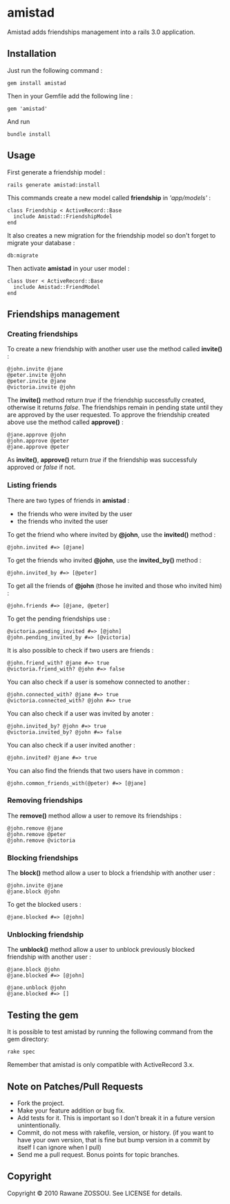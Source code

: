 # amistad #

Amistad adds friendships management into a rails 3.0 application.

## Installation ##

Just run the following command :

    gem install amistad
  
Then in your Gemfile add the following line :

    gem 'amistad'

And run

    bundle install

## Usage ##

First generate a friendship model :

    rails generate amistad:install  
    
This commands create a new model called __friendship__ in *'app/models'* :

    class Friendship < ActiveRecord::Base
      include Amistad::FriendshipModel
    end

It also creates a new migration for the friendship model so don't forget to migrate your database :

    db:migrate

Then activate __amistad__ in your user model :

    class User < ActiveRecord::Base  
      include Amistad::FriendModel
    end
    
## Friendships management ##

### Creating friendships ###
To create a new friendship with another user use the method called __invite()__ :

    @john.invite @jane
    @peter.invite @john
    @peter.invite @jane
    @victoria.invite @john
    
The __invite()__ method return *true* if the friendship successfully created, otherwise it returns *false*. The friendships remain in pending state until they are approved by the user requested. To approve the friendship created above use the method called __approve()__ :

    @jane.approve @john
    @john.approve @peter
    @jane.approve @peter
    
As __invite()__, __approve()__ return *true* if the friendship was successfuly approved or *false* if not.

### Listing friends ###

There are two types of friends in __amistad__ :

- the friends who were invited by the user
- the friends who invited the user

To get the friend who where invited by __@john__, use the __invited()__ method :

    @john.invited #=> [@jane]
    
To get the friends who invited __@john__, use the __invited_by()__ method :

    @john.invited_by #=> [@peter]
    
To get all the friends of __@john__ (those he invited and those who invited him) :

    @john.friends #=> [@jane, @peter]
    
To get the pending friendships use :

    @victoria.pending_invited #=> [@john]
    @john.pending_invited_by #=> [@victoria]
    
It is also possible to check if two users are friends :

    @john.friend_with? @jane #=> true
    @victoria.friend_with? @john #=> false

You can also check if a user is somehow connected to another :

    @john.connected_with? @jane #=> true
    @victoria.connected_with? @john #=> true

You can also check if a user was invited by anoter :

    @john.invited_by? @john #=> true
    @victoria.invited_by? @john #=> false

You can also check if a user invited another :

    @john.invited? @jane #=> true

You can also find the friends that two users have in common :

    @john.common_friends_with(@peter) #=> [@jane]
    
### Removing friendships ###

The __remove()__ method allow a user to remove its friendships :

    @john.remove @jane
    @john.remove @peter
    @john.remove @victoria
    
### Blocking friendships ###

The __block()__ method allow a user to block a friendship with another user :

    @john.invite @jane
    @jane.block @john
    
To get the blocked users :

    @jane.blocked #=> [@john]

### Unblocking friendship ###

The __unblock()__ method allow a user to unblock previously blocked friendship with another user :

    @jane.block @john
    @jane.blocked #=> [@john]

    @jane.unblock @john
    @jane.blocked #=> []

## Testing the gem ##

It is possible to test amistad by running the following command from the gem directory:

    rake spec
    
Remember that amistad is only compatible with ActiveRecord 3.x.


## Note on Patches/Pull Requests ##
 
* Fork the project.
* Make your feature addition or bug fix.
* Add tests for it. This is important so I don't break it in a future version unintentionally.
* Commit, do not mess with rakefile, version, or history. (if you want to have your own version, that is fine but bump version in a commit by itself I can ignore when I pull)
* Send me a pull request. Bonus points for topic branches.

## Copyright ##

Copyright © 2010 Rawane ZOSSOU. See LICENSE for details.
